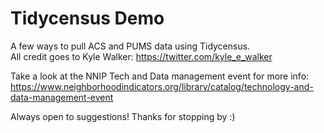 # Tidycensus Demo
A few ways to pull ACS and PUMS data using Tidycensus. <br/>All credit goes to Kyle Walker: <https://twitter.com/kyle_e_walker>


Take a look at the NNIP Tech and Data management event for more info:
<br/><https://www.neighborhoodindicators.org/library/catalog/technology-and-data-management-event>

Always open to suggestions! Thanks for stopping by :)
